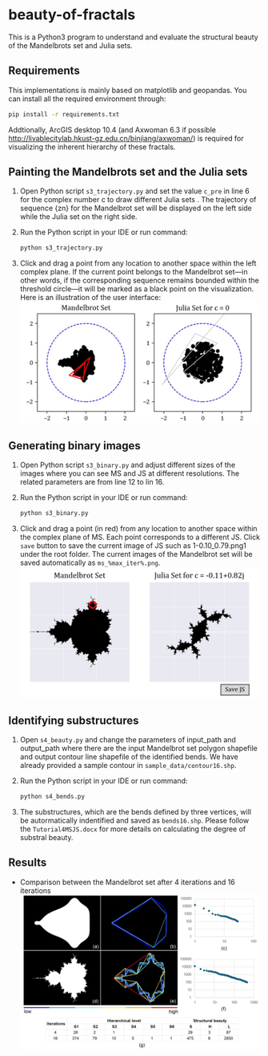 # beauty-of-fractals

This is a Python3 program to understand and evaluate the structural beauty of the Mandelbrots set and Julia sets.

## Requirements

This implementations is mainly based on matplotlib and geopandas. You can install all the required environment through:

``` bash
pip install -r requirements.txt
```

Addtionally, ArcGIS desktop 10.4 (and Axwoman 6.3 if possible <http://livablecitylab.hkust-gz.edu.cn/binjiang/axwoman/>) is required for visualizing the inherent hierarchy of these fractals.

## Painting the Mandelbrots set and the Julia sets

1. Open Python script `s3_trajectory.py` and set the value `c_pre` in line 6 for the complex number c to draw different Julia sets . The trajectory of sequence {zn} for the Mandelbrot set will be displayed on the left side while the Julia set on the right side.

2. Run the Python script in your IDE or run command:

    ``` bash
    python s3_trajectory.py
    ```

3. Click and drag a point from any location to another space within the left complex plane. If the current point belongs to the Mandelbrot set—in other words, if the corresponding sequence remains bounded within the threshold circle—it will be marked as a black point on the visualization. Here is an illustration of the user interface:
![MSJS](img-folder/Figure1.jpg)

## Generating binary images

1. Open Python script `s3_binary.py` and adjust different sizes of the images where you can see MS and JS at different resolutions. The related parameters are from line 12 to lin 16.

2. Run the Python script in your IDE or run command:

    ``` bash
    python s3_binary.py
    ```

3. Click and drag a point (in red) from any location to another space within the complex plane of MS. Each point corresponds to a different JS. Click `save` button to save the current image of JS such as 1-0.10_0.79.png1 under the root folder. The current images of the Mandelbrot set will be saved automatically as `ms_%max_iter%.png`.
![trajectory](img-folder/Figure2.jpg)

## Identifying substructures

1. Open `s4_beauty.py` and change the parameters of input_path and output_path where there are the input Mandelbrot set polygon shapefile and output contour line shapefile of the identified bends. We have already provided a sample contour in `sample_data/contour16.shp`.

2. Run the Python script in your IDE or run command:

    ``` bash
    python s4_bends.py
    ```

3. The substructures, which are the bends defined by three vertices, will be autormatically indentified and saved as `bends16.shp`. Please follow the `Tutorial4MSJS.docx` for more details on calculating the degree of substral beauty.

## Results

* Comparison between the Mandelbrot set after 4 iterations and 16 iterations
![results](img-folder/Figure3.jpg)
